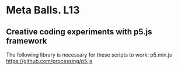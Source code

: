 # Meta Balls. L13
## Creative coding experiments with p5.js framework
The following library is necessary for these scripts to work: p5.min.js https://github.com/processing/p5.js
